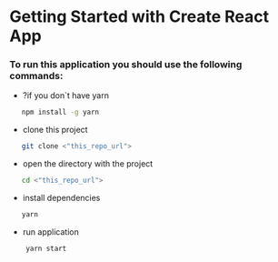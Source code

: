# Getting Started with Create React App

### To run this application you should use the following commands: 

* ?if you don`t have yarn
```bash
   npm install -g yarn 
```
* clone this project 
```bash
   git clone <"this_repo_url">
```

* open the directory with the project
```bash
   cd <"this_repo_url">
```

* install dependencies
```bash
   yarn
```

* run application
```bash
    yarn start
```

